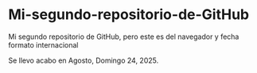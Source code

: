 # Mi-segundo-repositorio-de-GitHub
Mi segundo repositorio de GitHub, pero este es del navegador y fecha formato internacional 

Se llevo acabo en Agosto, Domingo 24, 2025.
